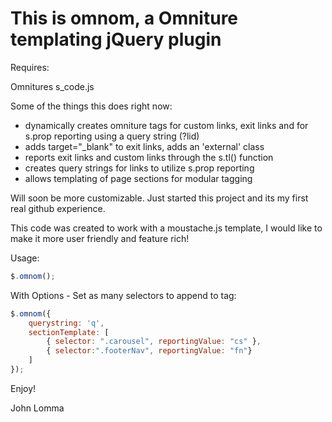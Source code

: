 # This is omnom, a Omniture templating jQuery plugin

Requires:

Omnitures s_code.js

Some of the things this does right now:
+ dynamically creates omniture tags for custom links, exit links and for s.prop reporting using a query string (?lid)
+ adds target="_blank" to exit links, adds an 'external' class
+ reports exit links and custom links through the s.tl() function
+ creates query strings for links to utilize s.prop reporting
+ allows templating of page sections for modular tagging

Will soon be more customizable.  Just started this project and its my first real github experience.

This code was created to work with a moustache.js template, I would like to make it more user friendly and feature rich!


Usage:
```javascript
$.omnom();
```

With Options - Set as many selectors to append to tag:
```javascript
$.omnom({
    querystring: 'q',
    sectionTemplate: [
        { selector: ".carousel", reportingValue: "cs" },
        { selector:".footerNav", reportingValue: "fn"}
    ]
});
```

Enjoy!

John Lomma
